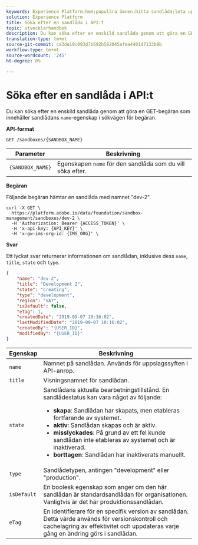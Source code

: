 ```yaml
---
keywords: Experience Platform;hem;populära ämnen;hitta sandlåda;leta upp en sandlåda
solution: Experience Platform
title: Söka efter en sandlåda i API:t
topic: utvecklarhandbok
description: Du kan söka efter en enskild sandlåda genom att göra en GET-begäran som innehåller sandlådans name-egenskap i sökvägen för begäran.
translation-type: tm+mt
source-git-commit: ca3de18c093d7b692b582045afea4401d7133b9b
workflow-type: tm+mt
source-wordcount: '245'
ht-degree: 0%

---
```



# Söka efter en sandlåda i API:t

Du kan söka efter en enskild sandlåda genom att göra en GET-begäran som innehåller sandlådans `name`-egenskap i sökvägen för begäran.

**API-format**

```http
GET /sandboxes/{SANDBOX_NAME}
```

| Parameter | Beskrivning |
| --- | --- |
| `{SANDBOX_NAME}` | Egenskapen `name` för den sandlåda som du vill söka efter. |

**Begäran**

Följande begäran hämtar en sandlåda med namnet &quot;dev-2&quot;.

```shell
curl -X GET \
  https://platform.adobe.io/data/foundation/sandbox-management/sandboxes/dev-2 \
  -H 'Authorization: Bearer {ACCESS_TOKEN}' \
  -H 'x-api-key: {API_KEY}' \
  -H 'x-gw-ims-org-id: {IMS_ORG}' \
```

**Svar**

Ett lyckat svar returnerar informationen om sandlådan, inklusive dess `name`, `title`, `state` och `type`.

```json
{
    "name": "dev-2",
    "title": "Development 2",
    "state": "creating",
    "type": "development",
    "region": "VA7",
    "isDefault": false,
    "eTag": 1,
    "createdDate": "2019-09-07 10:16:02",
    "lastModifiedDate": "2019-09-07 10:16:02",
    "createdBy": "{USER_ID}",
    "modifiedBy": "{USER_ID}"
}
```

| Egenskap | Beskrivning |
| --- | --- |
| `name` | Namnet på sandlådan. Används för uppslagssyften i API-anrop. |
| `title` | Visningsnamnet för sandlådan. |
| `state` | Sandlådans aktuella bearbetningstillstånd. En sandlådestatus kan vara något av följande: <ul><li>**skapa**: Sandlådan har skapats, men etableras fortfarande av systemet.</li><li>**aktiv**: Sandlådan skapas och är aktiv.</li><li>**misslyckades**: På grund av ett fel kunde sandlådan inte etableras av systemet och är inaktiverad.</li><li>**borttagen**: Sandlådan har inaktiverats manuellt.</li></ul> |
| `type` | Sandlådetypen, antingen &quot;development&quot; eller &quot;production&quot;. |
| `isDefault` | En boolesk egenskap som anger om den här sandlådan är standardsandlådan för organisationen. Vanligtvis är det här produktionssandlådan. |
| `eTag` | En identifierare för en specifik version av sandlådan. Detta värde används för versionskontroll och cachelagring av effektivitet och uppdateras varje gång en ändring görs i sandlådan. |